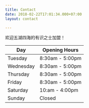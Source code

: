 ```yaml
---
title: Contact
date: 2018-02-22T17:01:34.000+07:00
layout: contact

---
```

欢迎五湖四海的有识之士加盟！

| Day | Opening Hours |
| --- | --- |
| Tuesday | 8:30am - 5:00pm |
| Wednesday | 8:30am - 5:00pm |
| Thursday | 8:30am - 5:00pm |
| Friday | 8:30am - 5:00pm |
| Saturday | 10:am - 4:00pm |
| Sunday | Closed |
